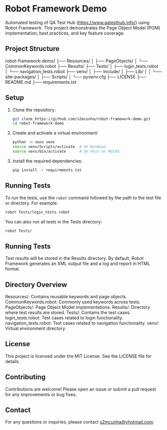# Robot Framework Demo

Automated testing of QA Test Hub (https://www.qatesthub.info/) using Robot Framework. This project demonstrates the Page Object Model (POM) implementation, best practices, and key feature coverage.

## Project Structure

robot-framework-demo/ 
├── Resources/
│   ├── PageObjects/
│   └── CommonKeywords.robot
├── Results/
├── Tests/
│   ├── login_tests.robot
│   └── navigation_tests.robot
├── venv/
│   ├── Include/
│   ├── Lib/
│   │   └── site-packages/
│   ├── Scripts/
│   └── pyvenv.cfg
├── LICENSE
├── README.md
├── requirements.txt

## Setup

1. Clone the repository:
    ```sh
    git clone https://github.com/s2mcunha/robot-framework-demo.git
    cd robot-framework-demo
    ```

2. Create and activate a virtual environment:
    ```sh
    python -m venv venv
    source venv/Scripts/activate  # On Windows
    source venv/bin/activate      # On Unix or MacOS
    ```

3. Install the required dependencies:
    ```sh
    pip install -r requirements.txt
    ```

## Running Tests

To run the tests, use the `robot` command followed by the path to the test file or directory. For example:
```sh
robot Tests/login_tests.robot
```
You can also run all tests in the Tests directory:
```sh
robot Tests/
```

## Running Tests
Test results will be stored in the Results directory. By default, Robot Framework generates an XML output file and a log and report in HTML format.

## Directory Overview
Resources/: Contains reusable keywords and page objects.
CommonKeywords.robot: Commonly used keywords across tests.
PageObjects/: Page Object Model implementations.
Results/: Directory where test results are stored.
Tests/: Contains the test cases.
login_tests.robot: Test cases related to login functionality.
navigation_tests.robot: Test cases related to navigation functionality.
venv/: Virtual environment directory.

## License
This project is licensed under the MIT License. See the LICENSE file for details.

## Contributing
Contributions are welcome! Please open an issue or submit a pull request for any improvements or bug fixes.

## Contact
For any questions or inquiries, please contact s2mcunha@yhotmail.com.

